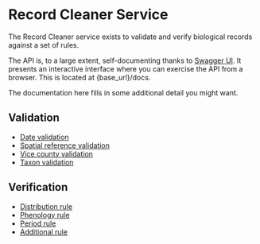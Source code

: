 # Record Cleaner Service

The Record Cleaner service exists to validate and verify biological records
against a set of rules.

The API is, to a large extent, self-documenting thanks to 
[Swagger UI](https://github.com/swagger-api/swagger-ui). It presents an
interactive interface where you can exercise the API from a browser. This is 
located at {base_url}/docs.

The documentation here fills in some additional detail you might want.

## Validation

* [Date validation](validate/date.md)
* [Spatial reference validation](validate/sref.md)
* [Vice county validation](validate/vc.md)
* [Taxon validation](validate/taxon.md)


## Verification

* [Distribution rule](verify/tenkm.md)
* [Phenology rule](verify/phenology.md)
* [Period rule](verify/period.md)
* [Additional rule](verify/additional.md)


